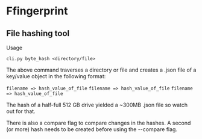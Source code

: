 # Ffingerprint

## File hashing tool

Usage

`cli.py byte_hash <directory/file>`

The above command traverses a directory or file and creates a .json file of a key/value object in the following format:

`filename => hash_value_of_file`
`filename => hash_value_of_file`
`filename => hash_value_of_file`

The hash of a half-full 512 GB drive yielded a ~300MB .json file so watch out for that.

There is also a compare flag to compare changes in the hashes. A second (or more) hash needs to be created before using the --compare flag.